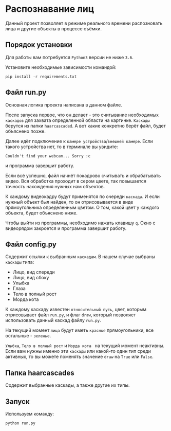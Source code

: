 # Распознавание лиц
Данный проект позволяет в режиме реального времени распозновать лица и другие объекты в процессе съёмки.

## Порядок установки
Для работы вам потребуется `Python3` версии не ниже `3.6`.

Установите необходимые зависимости командой:
```
pip install -r requirements.txt
```

## Файл run.py
Основная логика проекта написана в данном файле. 

После запуска первое, что он делает - это считывание необходимых `каскадов` для захвата определенной области на картинке. `Каскады` берутся из папки `haarcascaded`. А вот какие конкретно берёт файл, будет объяснено позже.

Далее идёт подключение к `камере устройства`/`внешней камере`. Если такого устройства нет, то в терминале вы увидите:
```
Couldn't find your webcam... Sorry :c
```
и программа завершит работу.

Если всё успешно, файл начнёт покадрово считывать и обрабатывать видео.
Вся обработка проходит в сером цвете, так повышается точность нахождения нужных нам объектов.

К каждому видеокадру будут применятся по очереди `каскады`. И если нужный объект был найден, то он отрисовывается в виде прямоугольника определенным цветом. О том, какой цвет у каждого объекта, будет объяснено ниже.

Чтобы выйти из программы, необходимо нажать клавишу `q`. Окно с видеорядом закроется и программа завершит работу.

## Файл config.py
Содержит ссылки к выбранным `каскадам`. 
В нашем случае выбраны `каскады` типа:
* Лицо, вид спереди
* Лицо, вид сбоку
* Улыбка
* Глаза
* Тело в полный рост
* Морда кота

К каждому каскаду известен `относительный путь`, цвет, которым отрисовывает файл `run.py`, и флаг `draw`, который позволяет использовать данный каскад файлу `run.py`.

На текущий момент `лица` будут иметь `красные` прямоугольники, все остальные - `зеленые`.

`Улыбка`, `Тело в полный рост` и `Морда кота ` на текущий момент неактивны. Если вам нужны именно эти `каскады` или какой-то один тип среди активных, то вы можете поменять значение `draw` на `True` или `False`.

## Папка haarcascades
Содержит выбранные каскады, а также другие их типы.

## Запуск
Используем команду:
```
python run.py
```
